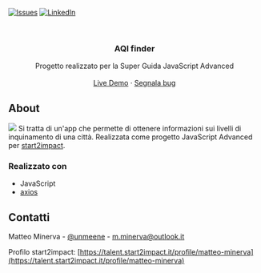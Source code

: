 <!-- PROJECT SHIELDS -->

[![Issues][issues-shield]](https://github.com/matteo-minerva/aqi-finder/issues)
[![LinkedIn][linkedin-shield]](https://www.linkedin.com/in/m-minerva/)

<!-- PROJECT LOGO -->
<br />
<p align="center">
  <h3 align="center">AQI finder</h3>

  <p align="center">
    Progetto realizzato per la Super Guida JavaScript Advanced
    <br />
    <br />
    <a href="https://aqi-finder.netlify.app">Live Demo</a>
    ·
    <a href="https://github.com/matteo-minerva/aqi-finder/issues">Segnala bug</a>
  </p>
</p>

<!-- RIGUARDO IL PROGETTO -->

## About

<a href="https://aqi-finder.netlify.app/"><img src="https://i.imgur.com/8lUhDRD.png"/></a>
Si tratta di un'app che permette di ottenere informazioni sui livelli di inquinamento di una città. Realizzata come progetto JavaScript Advanced per <a href="https://start2impact.it/">start2impact</a>.

### Realizzato con

-   JavaScript
-   [axios](https://www.npmjs.com/package/axios)

<!-- CONTATTI -->

## Contatti

Matteo Minerva - [@unmeene](https://twitter.com/unmeene) - m.minerva@outlook.it

Profilo start2impact: [https://talent.start2impact.it/profile/matteo-minerva](https://talent.start2impact.it/profile/matteo-minerva)

<!-- MARKDOWN LINKS & IMAGES -->
<!-- https://www.markdownguide.org/basic-syntax/#reference-style-links -->

[issues-shield]: https://img.shields.io/github/issues/matteo-minerva/aqi-finder/repo.svg?style=for-the-badge
[issues-url]: https://github.com/matteo-minerva/repo/issues
[linkedin-shield]: https://img.shields.io/badge/-LinkedIn-black.svg?style=for-the-badge&logo=linkedin&colorB=555
[linkedin-url]: https://linkedin.com/in/UnluckyMeene
